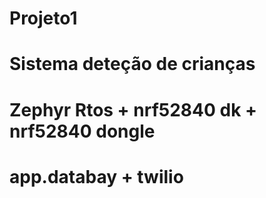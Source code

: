 # Projeto1
# Sistema deteção de crianças
# Zephyr Rtos + nrf52840 dk + nrf52840 dongle
# app.databay + twilio
